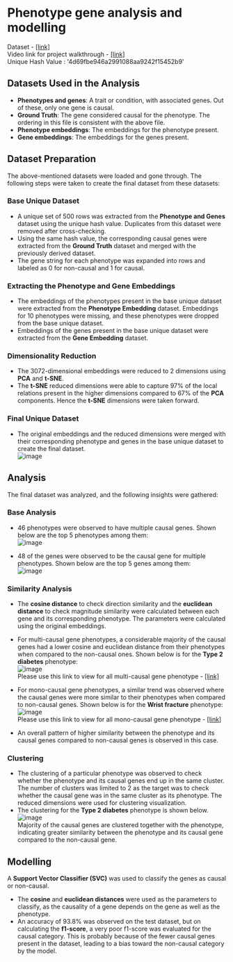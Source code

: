 # Phenotype gene analysis and modelling
Dataset - [[link]](https://www.kaggle.com/datasets/pritam1202/phenotype-gene-embeddings) <br>
Video link for project walkthrough - [[link]](https://drive.google.com/file/d/1DLlnf9h2_6L1W4fdAVzU5pXguzyS6JN8/view?usp=drive_link) <br>
Unique Hash Value : 
'4d69fbe946a2991088aa9242f15452b9'

## Datasets Used in the Analysis
- **Phenotypes and genes**: A trait or condition, with associated genes. Out of these, only one gene is causal.
- **Ground Truth**: The gene considered causal for the phenotype. The ordering in this file is consistent with the above file.
- **Phenotype embeddings**: The embeddings for the phenotype present.
- **Gene embeddings**: The embeddings for the genes present.

## Dataset Preparation
The above-mentioned datasets were loaded and gone through. The following steps were taken to create the final dataset from these datasets:

### Base Unique Dataset
- A unique set of 500 rows was extracted from the **Phenotype and Genes** dataset using the unique hash value. Duplicates from this dataset were removed after cross-checking.
- Using the same hash value, the corresponding causal genes were extracted from the **Ground Truth** dataset and merged with the previously derived dataset.
- The gene string for each phenotype was expanded into rows and labeled as 0 for non-causal and 1 for causal.

### Extracting the Phenotype and Gene Embeddings
- The embeddings of the phenotypes present in the base unique dataset were extracted from the **Phenotype Embedding** dataset. Embeddings for 10 phenotypes were missing, and these phenotypes were dropped from the base unique dataset.
- Embeddings of the genes present in the base unique dataset were extracted from the **Gene Embedding** dataset.

### Dimensionality Reduction
- The 3072-dimensional embeddings were reduced to 2 dimensions using **PCA** and **t-SNE**.
- The **t-SNE** reduced dimensions were able to capture 97% of the local relations present in the higher dimensions compared to 67% of the **PCA** components. Hence the **t-SNE** dimensions were taken forward.

### Final Unique Dataset
- The original embeddings and the reduced dimensions were merged with their corresponding phenotype and genes in the base unique dataset to create the final dataset.<br>
![image](https://github.com/user-attachments/assets/b3aacc3f-fa2e-4e61-8506-92fa4d26695b)

## Analysis
The final dataset was analyzed, and the following insights were gathered:

### Base Analysis
- 46 phenotypes were observed to have multiple causal genes. Shown below are the top 5 phenotypes among them:<br>
![image](https://github.com/user-attachments/assets/6476e08d-1062-420d-83a7-699207c97b4d)

- 48 of the genes were observed to be the causal gene for multiple phenotypes. Shown below are the top 5 genes among them:<br>
![image](https://github.com/user-attachments/assets/8dec9043-6fac-46bb-831c-13ec3623830d)

### Similarity Analysis
- The **cosine distance** to check direction similarity and the **euclidean distance** to check magnitude similarity were calculated between each gene and its corresponding phenotype. The parameters were calculated using the original embeddings.

- For multi-causal gene phenotypes, a considerable majority of the causal genes had a lower cosine and euclidean distance from their phenotypes when compared to the non-causal ones. Shown below is for the **Type 2 diabetes** phenotype:<br>
![image](https://github.com/user-attachments/assets/ac5c6fab-46ca-4f47-af58-588be8d60a7e)<br>
Please use this link to view for all multi-causal gene phenotype - [[link]](https://drive.google.com/file/d/1XqPXZ9kuQiTp67YBN-c_Le8I3D7h7tZK/view)
  
- For mono-causal gene phenotypes, a similar trend was observed where the causal genes were more similar to their phenotypes when compared to non-causal genes. Shown below is for the **Wrist fracture** phenotype:<br>
![image](https://github.com/user-attachments/assets/3e0acf9d-a274-4e09-82cc-4f9f6af74e3b)<br>
Please use this link to view for all mono-causal gene phenotype - [[link]](https://drive.google.com/file/d/1bEIRpK35R85-d2FnmPbu7LbBqI3qKGq1/view)

- An overall pattern of higher similarity between the phenotype and its causal genes compared to non-causal genes is observed in this case.

### Clustering
- The clustering of a particular phenotype was observed to check whether the phenotype and its causal genes end up in the same cluster. The number of clusters was limited to 2 as the target was to check whether the causal gene was in the same cluster as its phenotype. The reduced dimensions were used for clustering visualization.
- The clustering for the **Type 2 diabetes** phenotype is shown below.<br>
![image](https://github.com/user-attachments/assets/38086622-d52c-4b6f-9634-cd699928ab7c)<br>
Majority of the causal genes are clustered together with the phenotype, indicating greater similarity between the phenotype and its causal gene compared to the non-causal gene.

## Modelling
A **Support Vector Classifier (SVC)** was used to classify the genes as causal or non-causal.
- The **cosine** and **euclidean distances** were used as the parameters to classify, as the causality of a gene depends on the gene as well as the phenotype.
- An accuracy of 93.8% was observed on the test dataset, but on calculating the **f1-score**, a very poor f1-score was evaluated for the causal category. This is probably because of the fewer causal genes present in the dataset, leading to a bias toward the non-causal category by the model.

